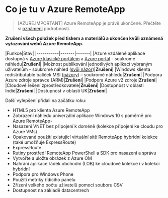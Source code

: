 <properties
    pageTitle="Co je tu v Azure RemoteApp | Microsoft Azure"
    description="Zjistěte, kdy budou k dispozici nové funkce pro Azure RemoteApp"
    services="remoteapp"
    documentationCenter=""
    authors="lizap"
    manager="mbaldwin" />

<tags
    ms.service="remoteapp"
    ms.workload="compute"
    ms.tgt_pltfrm="NA"
    ms.devlang="NA"
    ms.topic="article"
    ms.date="09/19/2016"
    ms.author="elizapo" />

# <a name="whats-coming-in-azure-remoteapp"></a>Co je tu v Azure RemoteApp

> [AZURE.IMPORTANT]
> Azure RemoteApp je právě ukončené. Přečtěte si [oznámení](https://go.microsoft.com/fwlink/?linkid=821148) podrobnosti.

**Zrušení všech položek před tiskem a materiálů a ukončen kvůli oznámená vyřazování webů Azure RemoteApp.**

|Funkce|Stav|
|-----------|-------|-------|
|Azure vzdálené aplikace dostupná v [Azure klasické portálem](http://manage.windowsazure.com) a [Azure portál](https://portal.azure.com) - soukromé náhledu|**Zrušení**|
|Možnost publikování jednotlivých aplikací vybraným uživatelům - soukromé náhled ([svůj názor](https://feedback.azure.com/forums/247748-azure-remoteapp/suggestions/6067043-allow-the-ability-to-publish-specific-apps-to-spec/))|**Zrušení**|
|Windows klienta redistributable balíček MSI ([názory](https://feedback.azure.com/forums/247748-azure-remoteapp/suggestions/6627191-client-deployment-provide-an-msi-package-to-allo/)) – soukromé náhledu|**Zrušení**|
|Podpora Azure zdroje správce (ARM)|**Zrušení**|
|Podpora Azure v2 zdroje|**Zrušení**|
|Cloudové řešení zprostředkovatele|**Zrušení**|
|Dostupnost v oblasti Indie|**Zrušení**|
|Dostupnost v oblasti UK|**Zrušení**|


Další vylepšení přidali na začátku roku:

- HTML5 pro klienta Azure RemoteApp
- Zobrazení náhledu univerzální aplikace Windows 10 s poměrně pro Azure RemoteApp-
- Nasazení VNET bez připojení k doméně (kolekce připojení ke cloudu pro Azure VMs)
- Opakované použití existující virtuální sítě RemoteApp hybridní kolekce (také umožňuje ExpressRoute)
- ExpressRoute
- Rutiny prostředí RemoteApp PowerShell a SDK pro nasazení a správu
- Vytvořte a uložte obrázek z Azure OM
- Nahrání aplikace řádek obchodní (LOB) ke cloudové kolekce i v kolekci hybridní
- Podpora pro Windows Phone
- Použití metriky řídicího panelu
- Zřízení velkého počtu uživatelů pomocí souboru CSV
- Dostupnost na základě datacentrech
 